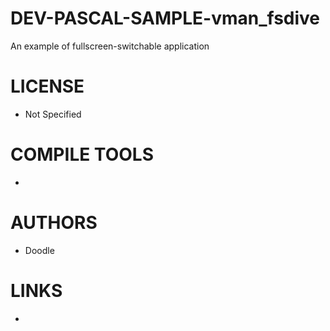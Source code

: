 DEV-PASCAL-SAMPLE-vman_fsdive
=============================

An example of fullscreen-switchable application

LICENSE
===============
* Not Specified

COMPILE TOOLS
===============
* 
 
AUTHORS
===============
* Doodle

LINKS
===============
* 
